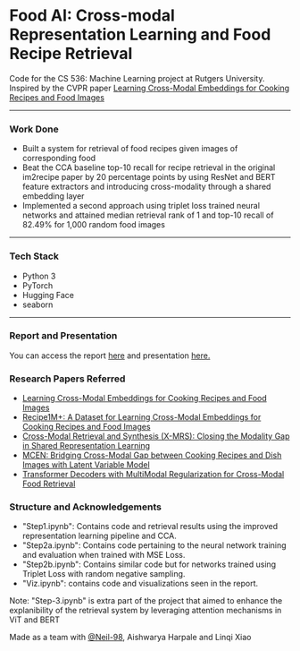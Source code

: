 # Food AI: Cross-modal Representation Learning and Food Recipe Retrieval
Code for the CS 536: Machine Learning project at Rutgers University. Inspired by the CVPR paper [Learning Cross-Modal Embeddings for Cooking Recipes and Food Images](https://ieeexplore.ieee.org/document/8099810)

-----------------------------------------
### Work Done

* Built a system for retrieval of food recipes given images of corresponding food
* Beat the CCA baseline top-10 recall for recipe retrieval in the original im2recipe paper by 20 percentage points by using  ResNet and BERT feature extractors and introducing cross-modality through a shared embedding layer
* Implemented a second approach using triplet loss trained neural networks and attained median retrieval rank of 1 and  top-10 recall of 82.49% for 1,000 random food images

***

### Tech Stack

* Python 3
* PyTorch
* Hugging Face
* seaborn

***

### Report and Presentation 

You can access the report [here](https://github.com/kunjmehta/cross-modal-retrieval-food-ai/blob/main/cs536_s22_group_15_final_report.pdf) and presentation 
[here.](https://github.com/kunjmehta/cross-modal-retrieval-food-ai/blob/main/cs536_s22_group_15_final_presentation.pdf)

### Research Papers Referred

* [Learning Cross-Modal Embeddings for Cooking Recipes and Food Images](https://ieeexplore.ieee.org/document/8099810)
* [Recipe1M+: A Dataset for Learning Cross-Modal Embeddings for Cooking Recipes and Food Images](https://arxiv.org/abs/1810.06553)
* [Cross-Modal Retrieval and Synthesis (X-MRS): Closing the Modality Gap in Shared Representation Learning](https://arxiv.org/abs/2012.01345)
* [MCEN: Bridging Cross-Modal Gap between Cooking Recipes and Dish Images with Latent Variable Model](https://arxiv.org/abs/2004.01095)
* [Transformer Decoders with MultiModal Regularization for Cross-Modal Food Retrieval](https://arxiv.org/abs/2204.09730)


### Structure and Acknowledgements 

* "Step1.ipynb": Contains code and retrieval results using the improved representation learning pipeline and CCA. 
* "Step2a.ipynb": Contains code pertaining to the neural network training and evaluation when trained with MSE Loss. 
* "Step2b.ipynb": Contains similar code but for networks trained using Triplet Loss with random negative sampling.
* "Viz.ipynb": contains code and visualizations seen in the report.

Note: "Step-3.ipynb" is extra part of the project that aimed to enhance the explanibility of the retrieval system by leveraging attention mechanisms in ViT and BERT

Made as a team with [@Neil-98](https://github.com/Neil-98), Aishwarya Harpale and Linqi Xiao
